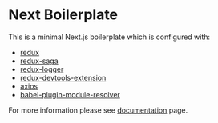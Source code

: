 # Next Boilerplate
This is a minimal Next.js boilerplate which is configured with:
* [redux](https://github.com/reactjs/redux)
* [redux-saga](https://github.com/redux-saga/redux-saga)
* [redux-logger](https://github.com/evgenyrodionov/redux-logger)
* [redux-devtools-extension](https://github.com/zalmoxisus/redux-devtools-extension)
* [axios](https://github.com/axios/axios)
* [babel-plugin-module-resolver](https://github.com/tleunen/babel-plugin-module-resolver)

For more information please see [documentation](https://arefaslani.github.io/next-boilerplate) page.

